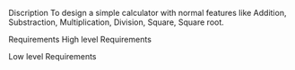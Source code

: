 Discription
To design a simple calculator with normal features like Addition, Substraction, Multiplication, Division, Square, Square root.


Requirements
High level Requirements


Low level Requirements